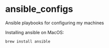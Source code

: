 # ansible_configs
Ansible playbooks for configuring my machines

Installing ansible on MacOS:
```
brew install ansible
```
